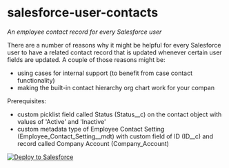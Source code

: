 # salesforce-user-contacts
*An employee contact record for every Salesforce user*

There are a number of reasons why it might be helpful for every Salesforce user to have a related contact record that is updated whenever certain user fields are updated. A couple of those reasons might be:

* using cases for internal support (to benefit from case contact functionality)
* making the built-in contact hierarchy org chart work for your compan

Prerequisites:

* custom picklist field called Status (Status__c) on the contact object with values of 'Active' and 'Inactive'
* custom metadata type of Employee Contact Setting (Employee_Contact_Setting__mdt) with custom field of ID (ID__c) and record called Company Account (Company_Account)


<a href="https://githubsfdeploy.herokuapp.com">
  <img alt="Deploy to Salesforce"
       src="https://raw.githubusercontent.com/afawcett/githubsfdeploy/master/deploy.png">
</a>
